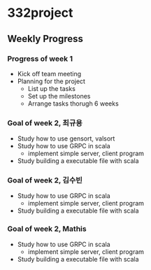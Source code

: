 # 332project

## Weekly Progress

### Progress of week 1

- Kick off team meeting
- Planning for the project
    - List up the tasks
    - Set up the milestones
    - Arrange tasks thorugh 6 weeks

### Goal of week 2, 최규용

- Study how to use gensort, valsort
- Study how to use GRPC in scala
    - implement simple server, client program
- Study building a executable file with scala

### Goal of week 2, 김수빈

- Study how to use GRPC in scala
    - implement simple server, client program
- Study building a executable file with scala

### Goal of week 2, Mathis

- Study how to use GRPC in scala
    - implement simple server, client program
- Study building a executable file with scala
